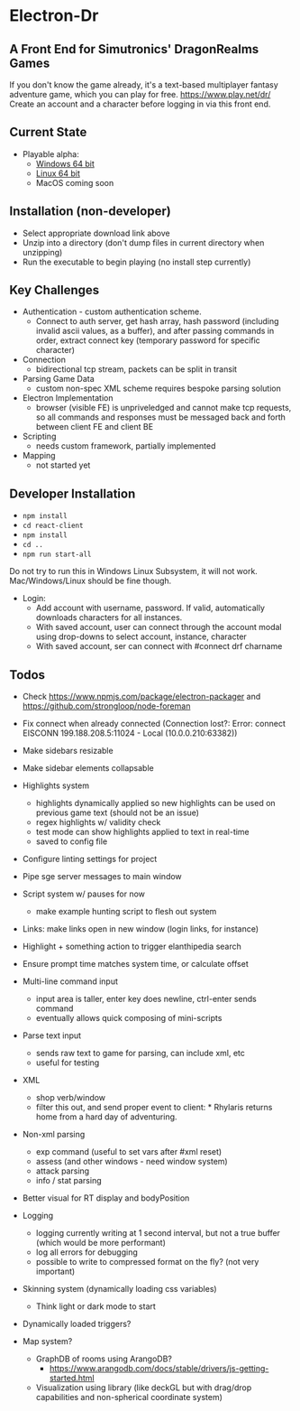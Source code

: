 # Electron-Dr

## A Front End for Simutronics' DragonRealms Games
If you don't know the game already, it's a text-based multiplayer fantasy adventure game, which you can play for free. https://www.play.net/dr/ Create an account and a character before logging in via this front end.

## Current State
- Playable alpha:
  - [Windows 64 bit](https://drive.google.com/open?id=18pBQOA6ISHLldL7tHtSkUYgWEV3cKLJj)
  - [Linux 64 bit](https://drive.google.com/open?id=1egvHHPpTznyZW0pSk74L4Cpk4xzUPC2D)
  - MacOS coming soon  

## Installation (non-developer)
- Select appropriate download link above
- Unzip into a directory (don't dump files in current directory when unzipping)
- Run the executable to begin playing (no install step currently)

## Key Challenges
- Authentication - custom authentication scheme.
  - Connect to auth server, get hash array, hash password (including invalid ascii values, as a buffer), and after passing commands in order, extract connect key (temporary password for specific character)
- Connection
  - bidirectional tcp stream, packets can be split in transit
- Parsing Game Data
  - custom non-spec XML scheme requires bespoke parsing solution
- Electron Implementation
  - browser (visible FE) is unpriveledged and cannot make tcp requests, so all commands and responses must be messaged back and forth between client FE and client BE
- Scripting
  - needs custom framework, partially implemented
- Mapping
  - not started yet

## Developer Installation

- `npm install`
- `cd react-client`
- `npm install`
- `cd ..`
- `npm run start-all`

Do not try to run this in Windows Linux Subsystem, it will not work. Mac/Windows/Linux should be fine though.

- Login:
  - Add account with username, password. If valid, automatically downloads characters for all instances.
  - With saved account, user can connect through the account modal using drop-downs to select account, instance, character
  - With saved account, ser can connect with #connect drf charname

## Todos
- Check https://www.npmjs.com/package/electron-packager and https://github.com/strongloop/node-foreman
- Fix connect when already connected (Connection lost?: Error: connect EISCONN 199.188.208.5:11024 - Local (10.0.0.210:63382))

- Make sidebars resizable
- Make sidebar elements collapsable

- Highlights system
  - highlights dynamically applied so new highlights can be used on previous game text (should not be an issue)
  - regex highlights w/ validity check
  - test mode can show highlights applied to text in real-time
  - saved to config file

- Configure linting settings for project

- Pipe sge server messages to main window

- Script system w/ pauses for now
  - make example hunting script to flesh out system

- Links: make links open in new window (login links, for instance)

- Highlight + something action to trigger elanthipedia search

- Ensure prompt time matches system time, or calculate offset

- Multi-line command input
  - input area is taller, enter key does newline, ctrl-enter sends command
  - eventually allows quick composing of mini-scripts

- Parse text input
  - sends raw text to game for parsing, can include xml, etc
  - useful for testing

- XML
  - shop verb/window
  - filter this out, and send proper event to client:
  <pushStream id="logons"/> * Rhylaris returns home from a hard day of adventuring.
  <popStream/>

- Non-xml parsing
  - exp command (useful to set vars after #xml reset)
  - assess (and other windows - need window system)
  - attack parsing
  - info / stat parsing

- Better visual for RT display and bodyPosition

- Logging
  - logging currently writing at 1 second interval, but not a true buffer (which would be more performant)
  - log all errors for debugging
  - possible to write to compressed format on the fly? (not very important)

- Skinning system (dynamically loading css variables)

  - Think light or dark mode to start

- Dynamically loaded triggers?

- Map system?

  - GraphDB of rooms using ArangoDB?
    - https://www.arangodb.com/docs/stable/drivers/js-getting-started.html
  - Visualization using library (like deckGL but with drag/drop capabilities and non-spherical coordinate system)


